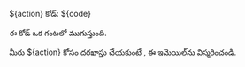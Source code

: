 ${action} కోడ్: ${code}

ఈ కోడ్ ఒక గంటలో ముగుస్తుంది.

మీరు ${action} కోసం దరఖాస్తు చేయకుంటే , ఈ ఇమెయిల్‌ను విస్మరించండి.

